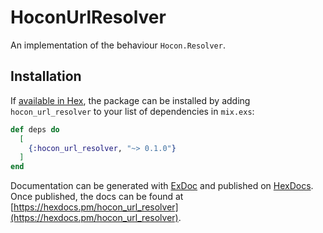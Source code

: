 # HoconUrlResolver

An implementation of the behaviour `Hocon.Resolver`.

## Installation

If [available in Hex](https://hex.pm/docs/publish), the package can be installed
by adding `hocon_url_resolver` to your list of dependencies in `mix.exs`:

```elixir
def deps do
  [
    {:hocon_url_resolver, "~> 0.1.0"}
  ]
end
```

Documentation can be generated with [ExDoc](https://github.com/elixir-lang/ex_doc)
and published on [HexDocs](https://hexdocs.pm). Once published, the docs can
be found at [https://hexdocs.pm/hocon_url_resolver](https://hexdocs.pm/hocon_url_resolver).

